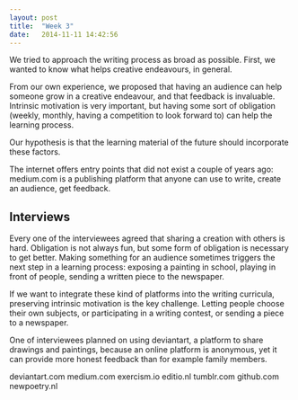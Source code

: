 ```yaml
---
layout: post
title:  "Week 3"
date:   2014-11-11 14:42:56
---
```


We tried to approach the writing process as broad as possible. First, we wanted
to know what helps creative endeavours, in general.

From our own experience, we proposed that having an audience can help someone
grow in a creative endeavour, and that feedback is invaluable. Intrinsic
motivation is very important, but having some sort of obligation (weekly,
monthly, having a competition to look forward to) can help the learning process.

Our hypothesis is that the learning material of the future should 
incorporate these factors.

The internet offers entry points that did not exist a couple of years ago:
medium.com is a publishing platform that anyone can use to write, create an
audience, get feedback.

## Interviews
Every one of the interviewees agreed that sharing a creation with others is
hard. Obligation is not always fun, but some form of obligation is necessary to
get better. Making something for an audience sometimes triggers the next step in
a learning process: exposing a painting in school, playing in front of people,
sending a written piece to the newspaper.

If we want to integrate these kind of platforms into the writing curricula,
preserving intrinsic motivation is the key challenge. Letting people choose
their own subjects, or participating in a writing contest, or sending a piece
to a newspaper.

One of interviewees planned on using deviantart, a platform to share drawings
and paintings, because an online platform is anonymous, yet it can provide
more honest feedback than for example family members.

deviantart.com
medium.com
exercism.io
editio.nl
tumblr.com
github.com
newpoetry.nl

